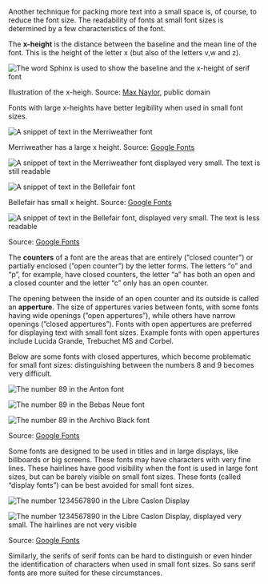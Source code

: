 Another technique for packing more text into a small space is, of course, to reduce the font size. The readability of fonts at small font sizes is determined by a few characteristics of the font.

The **x-height** is the distance between the baseline and the mean line of the font. This is the height of the letter x (but also of the letters v,w and z).

![The word Sphinx is used to show the baseline and the x-height of serif font](Typography%20and%20the%20design%20of%20text%20elements%203d739b7b83f2405290637ce3d7a4a814/x-height2x.png)

Illustration of the x-heigh. Source: [Max Naylor](https://commons.wikimedia.org/wiki/File:Typography_Line_Terms.svg), public domain

Fonts with large x-heights have better legibility when used in small font sizes.

<p class='center'>
<img src='Typography%20and%20the%20design%20of%20text%20elements%203d739b7b83f2405290637ce3d7a4a814/merriweather-large-x-height.png' alt='A snippet of text in the Merriweather font' class='max-600' />
</p>

Merriweather has a large x height. Source: [Google Fonts](https://fonts.google.com/?query=merriweather&category=Serif)

<p class='center'>
<img src='Typography%20and%20the%20design%20of%20text%20elements%203d739b7b83f2405290637ce3d7a4a814/merriweather-large-x-height.png' alt='A snippet of text in the Merriweather font displayed very small. The text is still readable' class='max-100' />
</p>

<p class='center'>
<img src='Typography%20and%20the%20design%20of%20text%20elements%203d739b7b83f2405290637ce3d7a4a814/bellefair-small-x-height.png' alt='A snippet of text in the Bellefair font' class='max-600' />
</p>

Bellefair has small x height. Source: [Google Fonts](https://fonts.google.com/?query=bellefair&category=Serif)

<p class='center'>
<img src='Typography%20and%20the%20design%20of%20text%20elements%203d739b7b83f2405290637ce3d7a4a814/bellefair-small-x-height.png' alt='A snippet of text in the Bellefair font, displayed very small. The text is less readable' class='max-100' />
</p>

Source: [Google Fonts](https://fonts.google.com/?query=bellefair&category=Serif)

The **counters** of a font are the areas that are entirely (”closed counter”) or partially enclosed (”open counter”) by the letter forms. The letters “o” and “p”, for example, have closed counters, the letter “a” has both an open and a closed counter and the letter “c” only has an open counter.

The opening between the inside of an open counter and its outside is called an **apperture**. The size of appertures varies between fonts, with some fonts having wide openings (”open appertures”), while others have narrow openings (”closed appertures”). Fonts with open appertures are preferred for displaying text with small font sizes. Example fonts with open appertures include Lucida Grande, Trebuchet MS and Corbel.

Below are some fonts with closed appertures, which become problematic for small font sizes: distinguishing between the numbers 8 and 9 becomes very difficult.

<p class='center'>
<img src='Typography%20and%20the%20design%20of%20text%20elements%203d739b7b83f2405290637ce3d7a4a814/anton.png' alt='The number 89 in the Anton font' class='max-50' />
</p>

<p class='center'>
<img src='Typography%20and%20the%20design%20of%20text%20elements%203d739b7b83f2405290637ce3d7a4a814/bebas-neue.png' alt='The number 89 in the Bebas Neue font' class='max-50' />
</p>

<p class='center'>
<img src='Typography%20and%20the%20design%20of%20text%20elements%203d739b7b83f2405290637ce3d7a4a814/archivo-black.png' alt='The number 89 in the Archivo Black font' class='max-50' />
</p>

Source: [Google Fonts](https://fonts.google.com/)

Some fonts are designed to be used in titles and in large displays, like billboards or big screens. These fonts may have characters with very fine lines. These hairlines have good visibility when the font is used in large font sizes, but can be barely visible on small font sizes. These fonts (called “display fonts”) can be best avoided for small font sizes.

<p class='center'>
<img src='Typography%20and%20the%20design%20of%20text%20elements%203d739b7b83f2405290637ce3d7a4a814/libre-caslon-display.png' alt='The number 1234567890 in the Libre Caslon Display' class='max-600' />
</p>

<p class='center'>
<img src='Typography%20and%20the%20design%20of%20text%20elements%203d739b7b83f2405290637ce3d7a4a814/libre-caslon-display.png' alt='The number 1234567890 in the Libre Caslon Display, displayed very small. The hairlines are not very visible' class='max-100' />
</p>

Source: [Google Fonts](https://fonts.google.com/)

Similarly, the serifs of serif fonts can be hard to distinguish or even hinder the identification of characters when used in small font sizes. So sans serif fonts are more suited for these circumstances.